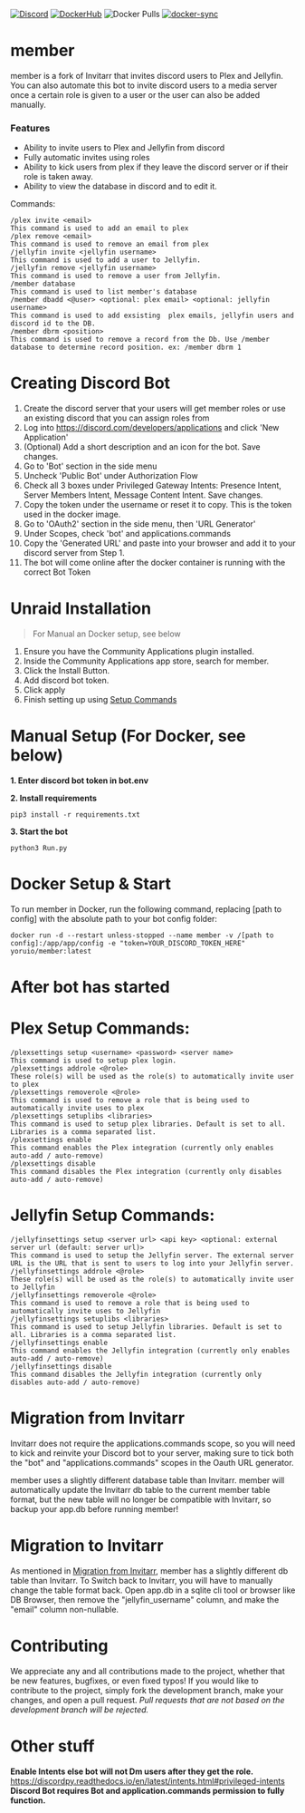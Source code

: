 [![Discord](https://img.shields.io/discord/997761163020488815?color=7289DA&label=Discord&style=for-the-badge&logo=discord)](https://discord.gg/7hAUKKTyTd)
[![DockerHub](https://img.shields.io/badge/Docker-Hub-%23099cec?style=for-the-badge&logo=docker)](https://hub.docker.com/r/yoruio/member)
![Docker Pulls](https://img.shields.io/docker/pulls/yoruio/member?color=099cec&style=for-the-badge)
[![docker-sync](https://github.com/Yoruio/member/actions/workflows/docker-sync.yml/badge.svg)](https://github.com/Yoruio/member/actions/workflows/docker-sync.yml)

member 
=================

member is a fork of Invitarr that invites discord users to Plex and Jellyfin. You can also automate this bot to invite discord users to a media server once a certain role is given to a user or the user can also be added manually.  

### Features

- Ability to invite users to Plex and Jellyfin from discord 
- Fully automatic invites using roles 
- Ability to kick users from plex if they leave the discord server or if their role is taken away.
- Ability to view the database in discord and to edit it.

Commands: 

```
/plex invite <email>
This command is used to add an email to plex
/plex remove <email>
This command is used to remove an email from plex
/jellyfin invite <jellyfin username>
This command is used to add a user to Jellyfin.
/jellyfin remove <jellyfin username>
This command is used to remove a user from Jellyfin.
/member database
This command is used to list member's database
/member dbadd <@user> <optional: plex email> <optional: jellyfin username>
This command is used to add exsisting  plex emails, jellyfin users and discord id to the DB.
/member dbrm <position>
This command is used to remove a record from the Db. Use /member database to determine record position. ex: /member dbrm 1
```
# Creating Discord Bot
1. Create the discord server that your users will get member roles or use an existing discord that you can assign roles from
2. Log into https://discord.com/developers/applications and click 'New Application'
3. (Optional) Add a short description and an icon for the bot. Save changes.
4. Go to 'Bot' section in the side menu
5. Uncheck 'Public Bot' under Authorization Flow
6. Check all 3 boxes under Privileged Gateway Intents: Presence Intent, Server Members Intent, Message Content Intent. Save changes.
7. Copy the token under the username or reset it to copy. This is the token used in the docker image.
8. Go to 'OAuth2' section in the side menu, then 'URL Generator'
9. Under Scopes, check 'bot' and applications.commands
10. Copy the 'Generated URL' and paste into your browser and add it to your discord server from Step 1.
11. The bot will come online after the docker container is running with the correct Bot Token


# Unraid Installation
> For Manual an Docker setup, see below

1. Ensure you have the Community Applications plugin installed.
2. Inside the Community Applications app store, search for member.
3. Click the Install Button.
4. Add discord bot token.
5. Click apply
6. Finish setting up using [Setup Commands](#after-bot-has-started)

# Manual Setup (For Docker, see below)

**1. Enter discord bot token in bot.env**

**2. Install requirements**

```
pip3 install -r requirements.txt 
```
**3. Start the bot**
```
python3 Run.py
```

# Docker Setup & Start
To run member in Docker, run the following command, replacing [path to config] with the absolute path to your bot config folder:
```
docker run -d --restart unless-stopped --name member -v /[path to config]:/app/app/config -e "token=YOUR_DISCORD_TOKEN_HERE" yoruio/member:latest
```

# After bot has started 

# Plex Setup Commands: 

```
/plexsettings setup <username> <password> <server name>
This command is used to setup plex login. 
/plexsettings addrole <@role>
These role(s) will be used as the role(s) to automatically invite user to plex
/plexsettings removerole <@role>
This command is used to remove a role that is being used to automatically invite uses to plex
/plexsettings setuplibs <libraries>
This command is used to setup plex libraries. Default is set to all. Libraries is a comma separated list.
/plexsettings enable
This command enables the Plex integration (currently only enables auto-add / auto-remove)
/plexsettings disable
This command disables the Plex integration (currently only disables auto-add / auto-remove)
```

# Jellyfin Setup Commands:
```
/jellyfinsettings setup <server url> <api key> <optional: external server url (default: server url)>
This command is used to setup the Jellyfin server. The external server URL is the URL that is sent to users to log into your Jellyfin server.
/jellyfinsettings addrole <@role>
These role(s) will be used as the role(s) to automatically invite user to Jellyfin
/jellyfinsettings removerole <@role>
This command is used to remove a role that is being used to automatically invite uses to Jellyfin
/jellyfinsettings setuplibs <libraries>
This command is used to setup Jellyfin libraries. Default is set to all. Libraries is a comma separated list.
/jellyfinsettings enable
This command enables the Jellyfin integration (currently only enables auto-add / auto-remove)
/jellyfinsettings disable
This command disables the Jellyfin integration (currently only disables auto-add / auto-remove)
```

# Migration from Invitarr
Invitarr does not require the applications.commands scope, so you will need to kick and reinvite your Discord bot to your server, making sure to tick both the "bot" and "applications.commands" scopes in the Oauth URL generator.

member uses a slightly different database table than Invitarr. member will automatically update the Invitarr db table to the current member table format, but the new table will no longer be compatible with Invitarr, so backup your app.db before running member!

# Migration to Invitarr
As mentioned in [Migration from Invitarr](#Migration-From-Invitarr), member has a slightly different db table than Invitarr. To Switch back to Invitarr, you will have to manually change the table format back. Open app.db in a sqlite cli tool or browser like DB Browser, then remove the "jellyfin_username" column, and make the "email" column non-nullable.

# Contributing
We appreciate any and all contributions made to the project, whether that be new features, bugfixes, or even fixed typos! If you would like to contribute to the project, simply fork the development branch, make your changes, and open a pull request. *Pull requests that are not based on the development branch will be rejected.*

# Other stuff
**Enable Intents else bot will not Dm users after they get the role.**
https://discordpy.readthedocs.io/en/latest/intents.html#privileged-intents
**Discord Bot requires Bot and application.commands permission to fully function.**
